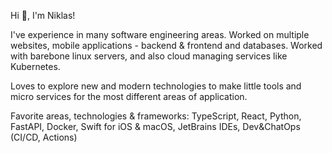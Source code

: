 Hi 👋, I'm Niklas!

I've experience in many software engineering areas. Worked on multiple websites, mobile applications - backend & frontend and databases. Worked with barebone linux servers, and also cloud managing services like Kubernetes.

Loves to explore new and modern technologies to make little tools and micro services for the most different areas of application.

Favorite areas, technologies & frameworks:
TypeScript, React, Python, FastAPI, Docker, Swift for iOS & macOS, JetBrains IDEs, Dev&ChatOps (CI/CD, Actions)
